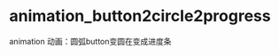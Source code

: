 # animation_button2circle2progress
animation 动画：圆弧button变圆在变成进度条
<!DOCTYPE html>
<html>
<head>
    <meta charset="utf-8">
    <title>colorTeam</title>
    <style>
        .iv-app-fault-checking-automation * {
            margin: 0;
            padding: 0;
        }

        .iv-app-fault-checking-automation .content {
            height: 100%;
            width: 100%;
            position: absolute;
            top: 0;
            background-color: #132642;
            -moz-background-size: 100% 100%;
            background-size: 100% 100%;
            transition: left 0.5s;
            -webkit-transition: left 0.5s;
            -o-transition: left 0.5s;
            /* Firefox */
            /* Safari and Chrome */
            /* Opera */
        }

        .iv-app-fault-checking-automation .content .container-fluid span {
            display: inline-block;
            height: 50px;
            line-height: 50px;
            color: #ffffff;
        }

        .iv-app-fault-checking-automation .content .checked-img-car {
            text-align: center;
            position: relative;
            width: 100%;
            height: 14.07rem;
            line-height: 14.07rem;
            vertical-align: middle;
            background-color: #00b3ee;
        }

        .iv-app-fault-checking-automation .content .content-title {
            text-align: center;
            font-size: 25px;
            font-weight: 200;
            letter-spacing: 6px;
        }

        .iv-app-fault-checking-automation .content .content-title .content-title-text {
            text-align: center;
            width: 100%;
            height: 3rem;
            line-height: 3rem;
            font-size: 3rem;
            color: #ffffff;
            font-weight: 200;
            vertical-align: middle;
        }

        .iv-app-fault-checking-automation .content .checked-img-car img {
            display: inline-block;
            width: 100%;
            height: 100%;
            margin-left: auto;
            margin-right: auto;
        }

        .iv-app-fault-checking-automation .content .checked-img-car img.animation-pic {
            width: 100%;
            height: 100%;
            top: 0px;
            left: -100%;
            background-color: red;
            position: absolute;
            animation: start-scan-animation 2s linear 2s infinite normal;
            /* Firefox: */
            -moz-animation: start-scan-animation 2s linear 2s infinite normal;
            /* Safari and Chrome: */
            -webkit-animation: start-scan-animation 2s linear 2s infinite normal;
            /* Opera: */
            -o-animation: start-scan-animation 2s linear 2s infinite normal;
        }

        @keyframes start-scan-animation {
            from {
                left: -100%;
            }
            to {
                left: 0;
            }
        }

        @-moz-keyframes buttonAnimation {
            from {
                left: -100%;
            }
            to {
                left: 0;
            }
        }

        @-webkit-keyframes buttonAnimation {
            from {
                left: -100%;
            }
            to {
                left: 0;
            }
        }

        @-o-keyframes buttonAnimation {
            from {
                left: -100%;
            }
            to {
                left: 0;
            }
        }

        .iv-app-fault-checking-automation .content .checked-content-layout {
            width: 100%;
            height: 100%;
            line-height: 100%;
            text-align: center;
            vertical-align: middle;
            background-color: rgba(255, 255, 255, 0.2);
            opacity: 0.7;
            filter: alpha(opacity=70);
        }

        .iv-app-fault-checking-automation .content  .button-animation {
            width: 80%;
            height: 100px;;
            margin-left: auto;
            margin-right: auto;
            line-height: 100px;
            text-align: center;
            border-radius: 12px;
            margin-top:173px;
            background-color: #08d9b0;

            position: relative;
            animation: buttonAnimation 5s linear 2s infinite normal;
            /* Firefox: */
            -moz-animation: buttonAnimation 5s linear 2s infinite normal;
            /* Safari and Chrome: */
            -webkit-animation: buttonAnimation 5s linear 2s infinite normal;
            /* Opera: */
            -o-animation: buttonAnimation 5s linear 2s infinite normal;
        }

        @keyframes buttonAnimation {
            25% {
                width: 20px;
                height: 20px;
                border-radius: 50%;
                left: 0px;
                top: 0px
            }
            40% {
                width: 1px;
                height: 20px;
                border-radius: 0px;
                left: -50%;
                top: -10%
            }
            40% {
                width: 1px;
                height: 20px;
                border-radius: 0px;
                left: -50%;
                top: -10%;
            }
            55% {
                width: 150%;
                height: 20px;
                border-radius: 0px;
                left: -50%;
                top: -10%;
            }
            56% {
                width: 0px;
                height: 20px;
                border-radius: 0px;
                left:0%;
                top: -10%;
            }
            57% {
                width: 20%;
                height: 20px;
                border-radius: 0px;
                left: 25%;
                top: -10%;
            }
            72% {
                width: 20px;
                height: 20px;
                border-radius: 0px;
                left: 0%;
                top: 0%;
            }
            80% {
                width: 20px;
                height: 20px;
                border-radius: 0px;
                left: 0%;
                top: 0%
            }
            90% {
                width: 50px;
                height: 50px;
                border-radius: 50%;
                left: 0%;
                top: 0%;
            }
            100% {
                width: 50px;
                height: 50px;
                border-radius: 50%;
                left: 0%;
                top: 0%;
            }
        }

        /* Firefox */
        @-moz-keyframes buttonAnimation {

        }

        /* Safari and Chrome */
        @-webkit-keyframes buttonAnimation {

        }

        /* Opera */
        @-o-keyframes buttonAnimation {

        }

        .iv-app-fault-checking-automation .content .checked-content-layout .check-finish-state-item .icon {
            width: 20px;
            height: 20px;
            margin: auto;
            border-radius: 50%;
            background-color: #0d5ab1;
            line-height: 60px;
            vertical-align: middle;
        }

        .iv-app-fault-checking-automation .content .checked-content-layout .checked-finish-state {
            width: 90%;
            height: 60px;
            margin-left: 5%;
            line-height: 60px;
            text-align: center;
            border-radius: 12px;
        }

        .iv-app-fault-checking-automation .content .checked-content-layout .checked-finish-state .titleIcon {
            width: 20px;
            height: 20px;
            margin: auto;
            line-height: 3.33rem;
            vertical-align: middle;
            border-radius: 50%;
            background-color: yellow;
        }

        .iv-app-fault-checking-automation .content .checked-content-layout .checked-finish-state .checked-finish-state-text {
            display: inline-block;
            text-align: center;
            font-size: 30px;
            color: #a8cff2;
            height: 70px;;
            line-height: 70px;
            vertical-align: middle;
        }

        .iv-app-fault-checking-automation .content .checked-content-layout .check-finish-state-item {
            width: 90%;
            height: 85px;
            margin-left: 5%;
            line-height: 85px;
            text-align: left;
            margin-top: 30px;
            border-radius: 12px;
            background-color: rgba(255, 255, 255, 0.2);
            opacity: 0.7;
            filter: alpha(opacity=70);
        }

        .iv-app-fault-checking-automation .content .checked-content-layout .check-finish-state-item .check-finish-state-item-text {
            text-align: left;
            font-size: 25px;
            height: 25px;
            line-height: 25px;
            vertical-align: middle;
            color: #FFFFFF;
        }

        .iv-app-fault-checking-automation .content .checked-content-layout .check-finish-state-item .check-finish-state-result-text {
            text-align: left;
            font-size: 25px;
            height: 25px;
            line-height: 25px;
            vertical-align: middle;
            color: #FFFFFF;
        }

        .iv-app-fault-checking-automation .content .checked-content-layout .check-finish-state-item .check-finish-state-item-content {
            display: inline-block;
            text-align: center;
            font-size: 25px;
            height: 50px;
            line-height: 50px;
            vertical-align: middle;
        }

        @keyframes ani {
            from {
                transform: rotate(0deg);
            }
            to {
                transform: rotate(360deg);
            }
        }

        @keyframes rectToCircle {
            0% {
                margin-left: 0px;
                width: 400px;
            }
            25% {
                margin-left: 50px;
                width: 300px;
            }
            50% {
                margin-left: 100px;
                width: 200px;
            }
            75% {
                margin-left: 150px;
                width: 100px;
            }
            100% {
                margin-left: 200px;
                width: 0px;
            }
        }


    </style>
</head>
<body>

<div class="iv-app-fault-checking-automation">
    <div class="content">
        <div class="content-title">
            <span class="content-title-text">动画</span>
        </div>
        <div class="checked-img-car">
            <img class="img-car">
            <img class="animation-pic">
        </div>

        <div class="button-animation"></div>

        <div class="checked-content-layout">
            <div class="checked-finish-state">
                <img class="titleIcon">
                <span class="checked-finish-state-text" ng-click="click()">当前车况良好</span>
            </div>



            <div class="check-finish-state-item">
                <img class="icon">
                <div class="check-finish-state-item-content">
                    <p class="check-finish-state-item-text">电机控制器通讯</p>
                    <p class="check-finish-state-result-text">正常</p>
                </div>
            </div>
            <div class="check-finish-state-item">
                <img class="icon">
                <div class="check-finish-state-item-content">
                    <p class="check-finish-state-item-text">晴天</p>
                    <p class="check-finish-state-result-text">OK</p>
                </div>
            </div>
            <div class="check-finish-state-item">
                <img class="icon">
                <div class="check-finish-state-item-content">
                    <p class="check-finish-state-item-text">哎呦，不错哦</p>
                    <p class="check-finish-state-result-text">正常</p>
                </div>
            </div>
            <div class="check-finish-state-item">
                <img class="icon">
                <div class="check-finish-state-item-content">
                    <p class="check-finish-state-item-text">好样的</p>
                    <p class="check-finish-state-result-text">正常</p>
                </div>
            </div>
        </div>
    </div>
</div>

</body>
</html>
